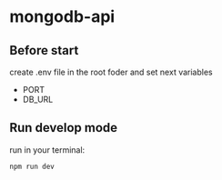 # mongodb-api

## Before start

create .env file in the root foder and set next variables

- PORT
- DB_URL

## Run develop mode

run in your terminal:

```bash
npm run dev
```
